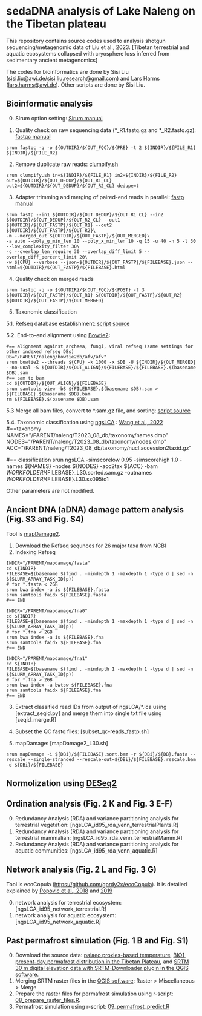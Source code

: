 # sedaDNA analysis of Lake Naleng on the Tibetan plateau
This repository contains source codes used to analysis shotgun sequencing/metagenomic data of Liu et al., 2023. [Tibetan terrestrial and aquatic ecosystems collapsed with cryosphere loss inferred from sedimentary ancient metagenomics] 

The codes for bioinformatics are done by Sisi Liu (sisi.liu@awi.de/sisi.liu.research@gmail.com) and Lars Harms (lars.harms@awi.de). Other scripts are done by Sisi Liu.

## Bioinformatic analysis

0. Slrum option setting: [Slrum manual](https://slurm.schedmd.com/sbatch.html)

1. Quality check on raw sequencing data (*_R1.fastq.gz and *_R2.fastq.gz): [fastqc manual](https://www.bioinformatics.babraham.ac.uk/projects/fastqc/)
```
srun fastqc -q -o ${OUTDIR}/${OUT_FQC}/${PRE} -t 2 ${INDIR}/${FILE_R1} ${INDIR}/${FILE_R2}

```
2. Remove duplicate raw reads: [clumpify.sh](https://github.com/BioInfoTools/BBMap/blob/master/sh/clumpify.sh)
```
srun clumpify.sh in=${INDIR}/${FILE_R1} in2=${INDIR}/${FILE_R2} out=${OUTDIR}/${OUT_DEDUP}/${OUT_R1_CL} out2=${OUTDIR}/${OUT_DEDUP}/${OUT_R2_CL} dedupe=t

```
3. Adapter trimming and merging of paired-end reads in parallel: [fastp manual](https://github.com/OpenGene/fastp#merge-pe-reads)
```
srun fastp --in1 ${OUTDIR}/${OUT_DEDUP}/${OUT_R1_CL} --in2 ${OUTDIR}/${OUT_DEDUP}/${OUT_R2_CL} --out1 ${OUTDIR}/${OUT_FASTP}/${OUT_R1} --out2 ${OUTDIR}/${OUT_FASTP}/${OUT_R2}\
-m --merged_out ${OUTDIR}/${OUT_FASTP}/${OUT_MERGED}\
-a auto --poly_g_min_len 10 --poly_x_min_len 10 -q 15 -u 40 -n 5 -l 30 --low_complexity_filter 30\
-c --overlap_len_require 30 --overlap_diff_limit 5 --overlap_diff_percent_limit 20\
-w ${CPU} --verbose --json=${OUTDIR}/${OUT_FASTP}/${FILEBASE}.json --html=${OUTDIR}/${OUT_FASTP}/${FILEBASE}.html
```
4. Quality check on merged reads
```
srun fastqc -q -o ${OUTDIR}/${OUT_FQC}/${POST} -t 3 ${OUTDIR}/${OUT_FASTP}/${OUT_R1} ${OUTDIR}/${OUT_FASTP}/${OUT_R2} ${OUTDIR}/${OUT_FASTP}/${OUT_MERGED}

```
5. Taxonomic classification
    
5.1. Refseq database establishment: [script source](https://github.com/miwipe/KapCopenhagen)
  
5.2. End-to-end alignment using [Bowtie2](https://bowtie-bio.sourceforge.net/bowtie2/manual.shtml): 
```
#== alignment against archaea, fungi, viral refseq (same settings for other indexed refseq DBs)
DB="/PARENT/naleng/bowtie2db/afv/afv"
srun bowtie2 --threads ${CPU} -k 1000 -x $DB -U ${INDIR}/${OUT_MERGED} --no-unal -S ${OUTDIR}/${OUT_ALIGN}/${FILEBASE}/${FILEBASE}.$(basename $DB).sam
#== sam to bam
cd ${OUTDIR}/${OUT_ALIGN}/${FILEBASE}
srun samtools view -bS ${FILEBASE}.$(basename $DB).sam > ${FILEBASE}.$(basename $DB).bam
rm ${FILEBASE}.$(basename $DB).sam
```
5.3 Merge all bam files, convert to *.sam.gz file, and sorting: [script source](https://github.com/miwipe/KapCopenhagen)

5.4. Taxonomic classification using [ngsLCA](https://github.com/miwipe/ngsLCA) : [Wang et al., 2022](https://besjournals.onlinelibrary.wiley.com/doi/full/10.1111/2041-210X.14006)
#==taxonomy
NAMES="/PARENT/naleng/T2023_08_db/taxonomy/names.dmp"
NODES="/PARENT/naleng/T2023_08_db/taxonomy/nodes.dmp"
ACC="/PARENT/naleng/T2023_08_db/taxonomy/nucl.accession2taxid.gz"

#== classification
srun ngsLCA -simscorelow 0.95 -simscorehigh 1.0 -names ${NAMES} -nodes ${NODES} -acc2tax ${ACC} -bam ${WORKFOLDER}/${FILEBASE}_L30.sorted.sam.gz -outnames ${WORKFOLDER}/${FILEBASE}.L30.ss095to1

Other parameters are not modified.

## Ancient DNA (aDNA) damage pattern analysis (Fig. S3 and Fig. S4)
Tool is [mapDamage2](https://ginolhac.github.io/mapDamage/).

1. Download the Refseq sequnces for 26 major taxa from NCBI
2. Indexing Refseq
```
INDIR="/PARENT/mapdamage/fasta"
cd ${INDIR}
FILEBASE=$(basename $(find . -mindepth 1 -maxdepth 1 -type d | sed -n ${SLURM_ARRAY_TASK_ID}p))
# for *.fasta < 2GB
srun bwa index -a is ${FILEBASE}.fasta
srun samtools faidx ${FILEBASE}.fasta
#== END

INDIR="/PARENT/mapdamage/fna0"
cd ${INDIR}
FILEBASE=$(basename $(find . -mindepth 1 -maxdepth 1 -type d | sed -n ${SLURM_ARRAY_TASK_ID}p))
# for *.fna < 2GB
srun bwa index -a is ${FILEBASE}.fna
srun samtools faidx ${FILEBASE}.fna
#== END

INDIR="/PARENT/mapdamage/fna1"
cd ${INDIR}
FILEBASE=$(basename $(find . -mindepth 1 -maxdepth 1 -type d | sed -n ${SLURM_ARRAY_TASK_ID}p))
# for *.fna > 2GB
srun bwa index -a bwtsw ${FILEBASE}.fna
srun samtools faidx ${FILEBASE}.fna
#== END
```
3. Extract classified read IDs from output of ngsLCA/*.lca using [extract_seqid.py] and merge them into single txt file using [seqid_merge.R]

4. Subset the QC fastq files: [subset_qc-reads_fastp.sh]

5. mapDamage: [mapDamage2_L30.sh]
```
srun mapDamage -i ${DBi}/${FILEBASE}.sort.bam -r ${DBi}/${DB}.fasta --rescale --single-stranded --rescale-out=${DBi}/${FILEBASE}.rescale.bam -d ${DBi}/${FILEBASE}
```
## Normolization using [DESeq2](https://bioconductor.org/packages/release/bioc/html/DESeq2.html) 


## Ordination analysis (Fig. 2 K and Fig. 3 E-F)
0. Redundancy Analysis (RDA) and variance partitioning analysis for terrestrial vegetation: [ngsLCA_id95_rda_venn_terrestrialPlants.R]
1. Redundancy Analysis (RDA) and variance partitioning analysis for terrestrial mammalian: [ngsLCA_id95_rda_venn_terrestrialMamm.R]
2. Redundancy Analysis (RDA) and variance partitioning analysis for aquatic communities: [ngsLCA_id95_rda_venn_aquatic.R]

## Network analysis (Fig. 2 L and Fig. 3 G)
Tool is ecoCopula (https://github.com/gordy2x/ecoCopula). It is detailed explained by [Popovic et al., 2018](https://www.sciencedirect.com/science/article/pii/S0047259X17307522?via%3Dihub) and [2019](https://besjournals.onlinelibrary.wiley.com/doi/10.1111/2041-210X.13247)

0. network analysis for terrestrial ecosystem: [ngsLCA_id95_network_terrestrial.R]
1. network analysis for aquatic ecosystem: [ngsLCA_id95_network_aquatic.R]

## Past permafrost simulation (Fig. 1 B and Fig. S1)
0. Download the source data: [palaeo proxies-based temperature](https://github.com/StefanKruse/R_PastElevationChange), [BIO1](https://www.worldclim.org/data/worldclim21.html), [present-day permafrost distribution in the Tibetan Plateau](https://tc.copernicus.org/articles/11/2527/2017/), and [SRTM 30 m digital elevation data with SRTM-Downloader plugin in the QGIS software](https://qgis.org/de/site/). 
1. Merging SRTM raster files in the [QGIS software](https://qgis.org/de/site/): Raster > Miscellaneous > Merge
2. Prepare the raster files for permafrost simulation using r-script: [08_prepare_raster_files.R](https://github.com/sisiliu-research/sedaDNA_Naleng/blob/master/R/08_prepare_raster_files.R).
3. Permafrost simulation using r-script: [09_permafrost_predict.R](https://github.com/sisiliu-research/sedaDNA_Naleng/blob/master/R/09_permafrost_predict.R)






